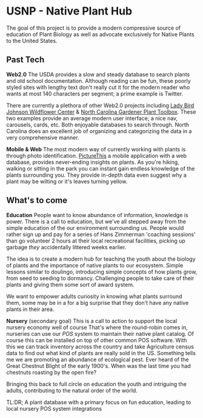 # USNP - Native Plant Hub
The goal of this project is to provide a modern compressive source of education of Plant Biology as well as advocate exclusively for Native Plants to the United States.
## Past Tech
**Web2.0**
The USDA provides a slow and steady database to search plants and old school documentation. Although reading can be fun, these poorly styled sites with lengthy text don't really cut it for the modern reader who wants at most 140 characters per segment; a prime example is Twitter.

There are currently a plethora of other Web2.0 projects including [Lady Bird Johnson Wildflower Center](https://www.wildflower.org/) & [North Carolina Gardener Plant Toolbox](https://plants.ces.ncsu.edu/). These two examples provide an average modern user interface; a nice nav, carousels, cards, etc. Both enjoyable databases to search through. North Carolina does an excellent job of organizing and categorizing the data in a very comprehensive manner.

**Mobile & Web**
The most modern way of currently working with plants is through photo identification. [PictureThis](https://plant.picturethisai.com/) a mobile application with a web database, provides never-ending insights on plants. As you're hiking, walking or sitting in the park you can instant gain endless knowledge of the plants surrounding you. They provide in-depth data even suggest why a plant may be wilting or it's leaves turning yellow.

## What's to come
**Education**
People want to know abundance of information, knowledge is power. There is a call to education, but we've all stepped away from the simple education of the our environment surrounding us. People would rather sign up and pay for a series of Hans Zimmerman 'coaching sessions' than go volunteer 2 hours at their local recreational facilities, picking up garbage _they_ accidentally littered weeks earlier.

The idea is to create a modern hub for teaching the youth about the biology of plants and the importance of native plants to our ecosystem. Simple lessons similar to doulingo, introducing simple concepts of how plants grow, from seed to seeding to dormancy. Challenging people to take care of their plants and giving them some sort of award system.

We want to empower adults curiosity in knowing what plants surround them, some may be in a for a big surprise that they don't have any native plants in their area.

**Nursery** (secondary goal)
This is a call to action to support the local nursery economy well of course
That's where the round-robin comes in, nurseries can use our _POS_ system to maintain their native plant catalog. Of course this can be installed on top of other common POS software. With this we can track inventory across the country and take Agriculture census data to find out what kind of plants are really sold in the US. Something tells me we are promoting an abundance of ecological pest. Ever heard of the Great Chestnut Blight of the early 1900's. When was the last time you had chestnuts roasting by the open fire?

Bringing this back to full circle on education the youth and intriguing the adults, contributing to the natural order of the world.


TL:DR; A plant database with a primary focus on fun education, leading to local nursery POS system integrations